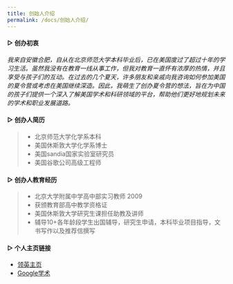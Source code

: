 ```yaml
---
title: 创始人介绍
permalink: /docs/创始人介绍/
---
```

####  ▷ 创办初衷
*我来自安徽合肥，自从在北京师范大学本科毕业后，已在美国度过了超过十年的学习生活。虽然我没有在教育一线从事工作，但我对教育一直怀有浓厚的热情，并且享受与孩子们的互动。在过去的几个夏天，许多朋友和亲戚向我咨询如何参加美国的夏令营或考虑在美国继续深造。因此，我萌生了创办夏令营的想法，旨在为中国的孩子们提供一个深入了解美国学术和科研领域的平台，帮助他们更好地规划未来的学术和职业发展道路。*

####  ▷ 创办人简历

> * 北京师范大学化学系本科 
> * 美国休斯敦大学化学系博士 
> * 美国sandia国家实验室研究员 
> * 美国谷歌公司高级工程师 

####  ▷ 创办人教育经历

> * 北京大学附属中学高中部实习教师 2009
> * 获颁教育部高中教学资格证
> * 美国休斯敦大学研究生课担任助教及讲师
> * 辅导10+各年龄段学生出国辅导，研究生申请，本科毕业项目指导，文书写作以及推荐信撰写

####  ▷ 个人主页链接
* [领英主页](https://www.linkedin.com/in/mingsandia/)
* [Google学术](https://scholar.google.com/citations?user=TRroB7MAAAAJ&hl=en)
